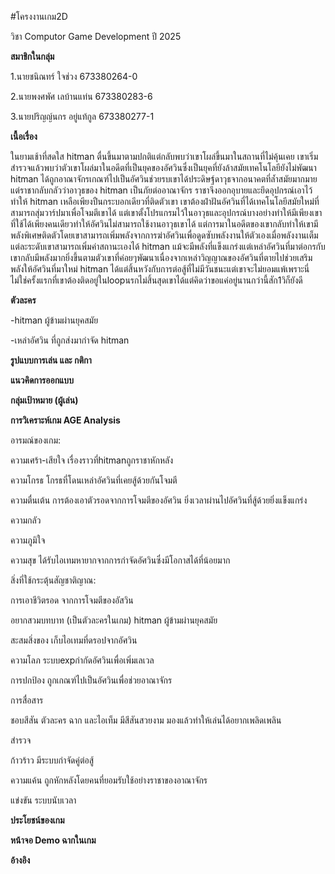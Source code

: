 #โครงงานเกม2D

วิชา Computor Game Development ปี 2025

**สมาชิกในกลุ่ม**

1.นายชนิณทร์ ใจช่วง 673380264-0

2.นายพงศพัศ เลบ้านแท่น 673380283-6

3.นายปริญญ์นกร อยู่แท้กูล 673380277-1

**เนื้อเรื่อง**

ในยามเช้าที่สดใส hitman ตื่นขึ้นมาตามปกติแต่กลับพบว่าเขาโผล่ขึ้นมาในสถานที่ไม่คุ้นเคย เขาเริ่มสำรวจแล้วพบว่าตัวเขาโผล่มาในอดีตที่เป็นยุคของอัศวินซึ่งเป็นยุคที่ยังล้าสมัยเทคโนโลยียังไม่พัฒนา hitman ได้ถูกอาณาจักรเกณฑ์ไปเป็นอัศวินช่วยรบเขาได้ประดิษฐ์ดาวุธจากอนาคตที่ล้ำสมัยมากมายแต่ราชากลับกลัวว่าอาวุธของ hitman เป็นภัยต่ออาณาจักร ราชาจึงออกอุบายและยึดอุปกรณ์เอาไว้ทำให้ hitman เหลือเพียงปืนกระบอกเดียวที่ติดตัวเขา เขาต้องฝ่าฝันอัศวินที่ได้เทคโนโลยีสมัยใหม่ที่สามารถสุ่มวาร์ปมาเพื่อโจมตีเขาได้ แต่เขาตั้งโปรแกรมไว้ในอาวุธและอุปกรณ์บางอย่างทำให้มีเพียงเขาที่ใช้ได้เพียงคนเดียวทำให้อัศวินไม่สามารถใช้งานอาวุธเขาได้ แต่การมาในอดีตของเขากลับทำให้เขามีพลังพิเศษติดตัวโดยเขาสามารถเพิ่มพลังจากการฆ่าอัศวินเพื่อดูดซับพลังงานให้ตัวเองเมื่อพลังงานเต็มแต่ละระดับเขาสามารถเพิ่มค่าสถานะเองได้ hitman แม้จะมีพลังที่แข็งแกร่งแต่เหล่าอัศวินที่มาต่อกรกับเขากลับมีพลังมากยิ่งขึ้นตามตัวเขาที่ค่อยๆพัฒนาเนื่องจากเหล่าวิญญาณของอัศวินที่ตายไปช่วยเสริมพลังให้อัศวินที่มาใหม่ hitman ได้แต่สิ้นหวังกับการต่อสู้ที่ไม่มีวันชนะแต่เขาจะไม่ยอมแพ้เพราะนี่ไม่ใช่ครั้งแรกที่เขาต้องติดอยู่ในloopนรกไม่สิ้นสุดเขาได้แต่คิดว่าขอแค่อยู่นานกว่านี้สัก1วิก็ยังดี

**ตัวละคร**

-hitman ผู้ข้ามผ่านยุคสมัย

-เหล่าอัศวิน ที่ถูกส่งมากำจัด hitman

**รูปแบบการเล่น และ กติกา**







**แนวคิดการออกแบบ**









**กลุ่มเป้าหมาย (ผู้เล่น)**









**การวิเคราะห์เกม AGE Analysis**

อารมณ์ของเกม:

ความเศร้า-เสียใจ เรื่องราวที่hitmanถูกราชาหักหลัง

ความโกรธ โกรธที่โดนเหล่าอัศวินที่เคยสู้ด้วยกันโจมตี

ความตื่นเต้น การต้องเอาตัวรอดจากการโจมตีของอัศวิน ยิ่งเวลาผ่านไปอัศวินที่สู้ด้วยยิ่งแข็งแกร่ง

ความกลัว 

ความภูมิใจ 

ความสุข  ได้รับไอเทมหายากจากการกำจัดอัศวินซึ่งมีโอกาสได้ที่น้อยมาก

สิ่งที่ใช้กระตุ้นสัญชาติญาณ:

การเอาชีวิตรอด  จากการโจมตีของอัสวิน

อยากสวมบทบาท (เป็นตัวละครในเกม) hitman ผู้ข้ามผ่านยุคสมัย

สะสมสิ่งของ เก็บไอเทมที่ดรอปจากอัศวิน

ความโลภ ระบบexpกำกัดอัศวินเพื่อเพิ่มเลเวล

การปกป้อง ถูกเกณฑ์ไปเป็นอัศวินเพื่อช่วยอาณาจักร

การสื่อสาร 

ชอบสีสัน ตัวละคร ฉาก และไอเท็ม มีสีสันสวยงาม มองแล้วทำให้เล่นได้อยากเพลิดเพลิน

สำรวจ 

ก้าวร้าว มีระบบกำจัดคู่ต่อสู้

ความแค้น ถูกหักหลังโดยคนที่ยอมรับใช้อย่างราชาของอาณาจักร

แข่งขัน ระบบนับเวลา

**ประโยชน์ของเกม**









**หน้าจอ Demo ฉากในเกม**








**อ้างอิง**




